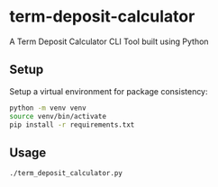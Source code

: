 # term-deposit-calculator

A Term Deposit Calculator CLI Tool built using Python

## Setup

Setup a virtual environment for package consistency:

```sh
python -m venv venv
source venv/bin/activate
pip install -r requirements.txt
```

## Usage

```sh
./term_deposit_calculator.py
```
